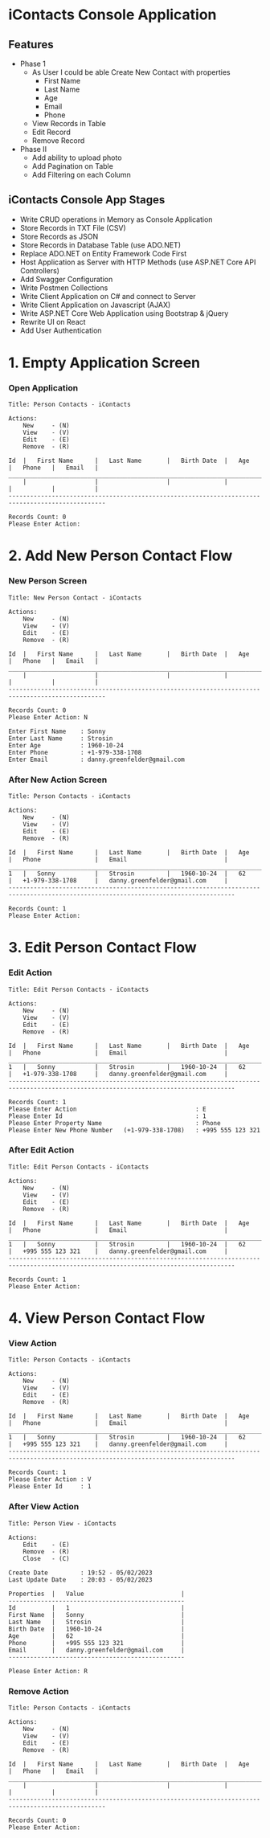# iContacts Console Application

## Features
- Phase 1
    - As User I could be able Create New Contact with properties
        - First Name
        - Last Name
        - Age
        - Email
        - Phone
    - View Records in Table
    - Edit Record
    - Remove Record
- Phase II
    - Add ability to upload photo
    - Add Pagination on Table
    - Add Filtering on each Column

## iContacts Console App Stages
- Write CRUD operations in Memory as Console Application
- Store Records in TXT File (CSV)
- Store Records as JSON
- Store Records in Database Table (use ADO.NET)
- Replace ADO.NET on Entity Framework Code First
- Host Application as Server with HTTP Methods (use ASP.NET Core API Controllers)
- Add Swagger Configuration
- Write Postmen Collections
- Write Client Application on C# and connect to Server
- Write Client Application on Javascript (AJAX)
- Write ASP.NET Core Web Application using Bootstrap & jQuery
- Rewrite UI on React
- Add User Authentication

# 1. Empty Application Screen

### Open Application

```
Title: Person Contacts - iContacts

Actions:
	New 	- (N)
	View 	- (V)
	Edit	- (E)
	Remove	- (R)

Id	|	First Name		|	Last Name		|	Birth Date	|	Age		|	Phone	|	Email	|
_________________________________________________________________________________________________
	|					|					|				|			|			|			|
-------------------------------------------------------------------------------------------------
																				Records Count: 0
Please Enter Action:
```

# 2. Add New Person Contact Flow

### New Person Screen
```
Title: New Person Contact - iContacts

Actions:
	New 	- (N)
	View 	- (V)
	Edit	- (E)
	Remove	- (R)

Id	|	First Name		|	Last Name		|	Birth Date	|	Age		|	Phone	|	Email	|
_________________________________________________________________________________________________
	|					|					|				|			|			|			|
-------------------------------------------------------------------------------------------------
																				Records Count: 0
Please Enter Action: N

Enter First Name	: Sonny
Enter Last Name		: Strosin
Enter Age			: 1960-10-24
Enter Phone			: +1-979-338-1708
Enter Email			: danny.greenfelder@gmail.com
```
### After New Action Screen
```
Title: Person Contacts - iContacts

Actions:
	New 	- (N)
	View 	- (V)
	Edit	- (E)
	Remove	- (R)

Id	|	First Name		|	Last Name		|	Birth Date	|	Age		|	Phone				|	Email							|
_____________________________________________________________________________________________________________________________________
1	|	Sonny			|	Strosin			|	1960-10-24	|	62		|	+1-979-338-1708		|	danny.greenfelder@gmail.com		|
-------------------------------------------------------------------------------------------------------------------------------------
																													Records Count: 1
Please Enter Action:
```
# 3. Edit Person Contact Flow

### Edit Action 

```
Title: Edit Person Contacts - iContacts

Actions:
	New 	- (N)
	View 	- (V)
	Edit	- (E)
	Remove	- (R)

Id	|	First Name		|	Last Name		|	Birth Date	|	Age		|	Phone				|	Email							|
_____________________________________________________________________________________________________________________________________
1	|	Sonny			|	Strosin			|	1960-10-24	|	62		|	+1-979-338-1708		|	danny.greenfelder@gmail.com		|
-------------------------------------------------------------------------------------------------------------------------------------
																													Records Count: 1
Please Enter Action									: E
Please Enter Id										: 1
Please Enter Property Name							: Phone
Please Enter New Phone Number	(+1-979-338-1708)	: +995 555 123 321
```
### After Edit Action 

```
Title: Edit Person Contacts - iContacts

Actions:
	New 	- (N)
	View 	- (V)
	Edit	- (E)
	Remove	- (R)

Id	|	First Name		|	Last Name		|	Birth Date	|	Age		|	Phone				|	Email							|
_____________________________________________________________________________________________________________________________________
1	|	Sonny			|	Strosin			|	1960-10-24	|	62		|	+995 555 123 321	|	danny.greenfelder@gmail.com		|
-------------------------------------------------------------------------------------------------------------------------------------
																													Records Count: 1
Please Enter Action:
```
# 4. View Person Contact Flow

### View Action 

```
Title: Person Contacts - iContacts

Actions:
	New 	- (N)
	View 	- (V)
	Edit	- (E)
	Remove	- (R)

Id	|	First Name		|	Last Name		|	Birth Date	|	Age		|	Phone				|	Email							|
_____________________________________________________________________________________________________________________________________
1	|	Sonny			|	Strosin			|	1960-10-24	|	62		|	+995 555 123 321	|	danny.greenfelder@gmail.com		|
-------------------------------------------------------------------------------------------------------------------------------------
																													Records Count: 1
Please Enter Action : V
Please Enter Id     : 1
```

### After View Action 
```
Title: Person View - iContacts

Actions:
    Edit    - (E)
    Remove  - (R)
    Close   - (C)

Create Date         : 19:52 - 05/02/2023
Last Update Date    : 20:03 - 05/02/2023

Properties  |   Value                           |
-------------------------------------------------
Id          |   1                               |
First Name  |   Sonny                           |
Last Name   |   Strosin                         |
Birth Date  |   1960-10-24                      |
Age         |   62                              |
Phone       |   +995 555 123 321                |
Email       |   danny.greenfelder@gmail.com     |
-------------------------------------------------

Please Enter Action: R
```

### Remove Action 
```
Title: Person Contacts - iContacts

Actions:
	New 	- (N)
	View 	- (V)
	Edit	- (E)
	Remove	- (R)

Id	|	First Name		|	Last Name		|	Birth Date	|	Age		|	Phone	|	Email	|
_________________________________________________________________________________________________
	|					|					|				|			|			|			|
-------------------------------------------------------------------------------------------------
																				Records Count: 0
Please Enter Action:
```
